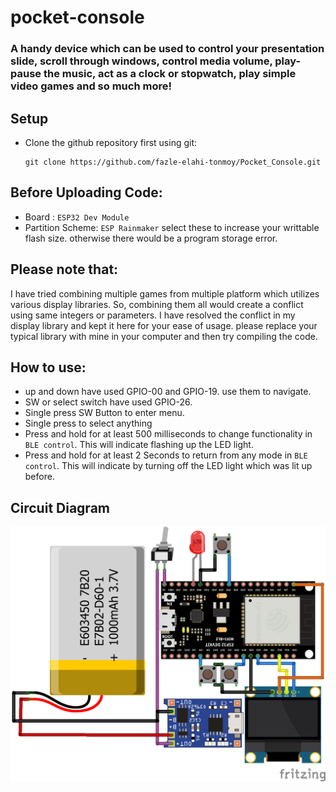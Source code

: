 # pocket-console

### A handy device which can be used to control your presentation slide, scroll through windows, control media volume, play-pause the music, act as a clock or stopwatch, play simple video games and so much more! 


## Setup

- Clone the github repository first using git:
  ```
  git clone https://github.com/fazle-elahi-tonmoy/Pocket_Console.git
  ```
## Before Uploading Code:
  - Board : `ESP32 Dev Module`
  - Partition Scheme: `ESP Rainmaker`
  select these to increase your writtable flash size. otherwise there would be a program storage error. 

## Please note that:
  I have tried combining multiple games from multiple platform which utilizes various display libraries. So, combining them all would create a conflict using same integers or parameters. I have resolved the conflict in my display library and kept it here for your ease of usage. please replace your typical library with mine in your computer and then try compiling the code. 

## How to use:
  - up and down have used GPIO-00 and GPIO-19. use them to navigate. 
  - SW or select switch have used GPIO-26. 
  - Single press SW Button to enter menu. 
  - Single press to select anything
  - Press and hold for at least 500 milliseconds to change functionality in `BLE control`. This will indicate flashing up the LED light. 
  - Press and hold for at least 2 Seconds to return from any mode in `BLE control`. This will indicate by turning off the LED light which was lit up before.

## Circuit Diagram
  <img src= "images/Pocket Console Circuit Diagram.png" width="auto">